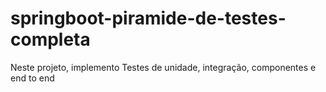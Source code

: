 # springboot-piramide-de-testes-completa
Neste projeto, implemento Testes de unidade, integração, componentes e end to end
